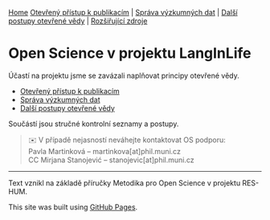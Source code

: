 [Home](/) [Otevřený přístup k publikacím](/open-access) | [Správa výzkumných dat](/sprava-dat) | [Další postupy otevřené vědy](/dalsi-postupy) | [Rozšiřující zdroje](/zdroje)

# Open Science v projektu LangInLife

Účastí na projektu jsme se zavázali naplňovat principy otevřené vědy.
- [Otevřený přístup k publikacím](/open-access)
- [Správa výzkumných dat](/sprava-dat)
- [Další postupy otevřené vědy](/dalsi-postupy)

Součástí jsou stručné kontrolní seznamy a postupy.

> ✉️ V případě nejasností neváhejte kontaktovat OS podporu: <br>
> Pavla Martinková – martinkova[at]phil.muni.cz <br>
> CC Mirjana Stanojević – stanojevic[at]phil.muni.cz

---

Text vznikl na základě příručky Metodika pro Open Science v projektu RES-HUM.

This site was built using [GitHub Pages](https://pages.github.com/).
